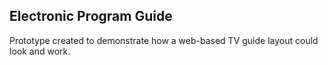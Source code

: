 ## Electronic Program Guide

Prototype created to demonstrate how a web-based TV guide layout could look and work.
